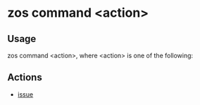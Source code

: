 # zos command &lt;action&gt;

## Usage

zos command &lt;action&gt;, where &lt;action&gt; is one of the following:

## Actions

- [issue](zos_console_issue.md)

